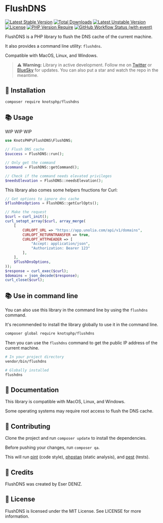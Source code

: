 # FlushDNS

[![Latest Stable Version](https://poser.pugx.org/knotsphp/flushdns/v)](https://packagist.org/packages/knotsphp/flushdns) 
[![Total Downloads](https://poser.pugx.org/knotsphp/flushdns/downloads)](https://packagist.org/packages/knotsphp/flushdns) 
[![Latest Unstable Version](https://poser.pugx.org/knotsphp/flushdns/v/unstable)](https://packagist.org/packages/knotsphp/flushdns) 
[![License](https://poser.pugx.org/knotsphp/flushdns/license)](https://packagist.org/packages/knotsphp/flushdns) 
[![PHP Version Require](https://poser.pugx.org/knotsphp/flushdns/require/php)](https://packagist.org/packages/knotsphp/flushdns) 
[![GitHub Workflow Status (with event)](https://img.shields.io/github/actions/workflow/status/knotsphp/flushdns/test.yml?label=Tests)](https://github.com/knotsphp/flushdns/actions/workflows/test.yml)

FlushDNS is a PHP library to flush the DNS cache of the current machine.

It also provides a command line utility: `flushdns`.

Compatible with MacOS, Linux, and Windows.

> ⚠️ **Warning:** Library in active development. 
> Follow me on [Twitter](https://twitter.com/srwiez) or [BlueSky](https://bsky.app/profile/srwiez.com) for updates. 
> You can also put a star and watch the repo in the meantime.

## 🚀 Installation

```bash
composer require knotsphp/flushdns
```

## 📚 Usage
WIP WIP WIP

```php
use KnotsPHP\FlushDNS\FlushDNS;

// Flush DNS cache
$success = FlushDNS::run(); 

// Only get the command
$command = FlushDNS::getCommand();

// Check if the command needs elevated privileges
$needsElevation = FlushDNS::needsElevation();
```

This library also comes some helpers fnuctions for Curl:

```php
// Get options to ignore dns cache
$flushDnsOptions = FlushDNS::getCurlOpts();

// Make the request
$curl = curl_init();
curl_setopt_array($curl, array_merge(
    [
        CURLOPT_URL => "https://app.unolia.com/api/v1/domains",
        CURLOPT_RETURNTRANSFER => true,
        CURLOPT_HTTPHEADER => [
            "Accept: application/json",
            "Authorization: Bearer 123"
        ],
    ],
    $flushDnsOptions,
));
$response = curl_exec($curl);
$domains = json_decode($response);
curl_close($curl);
```

## 📚 Use in command line

You can also use this library in the command line by using the `flushdns` command.

It's recommended to install the library globally to use it in the command line.
```bash
composer global require knotsphp/flushdns
```

Then you can use the `flushdns` command to get the public IP address of the current machine.
```bash
# In your project directory
vendor/bin/flushdns

# Globally installed
flushdns
```

## 📖 Documentation
This library is compatible with MacOS, Linux, and Windows.

Some operating systems may require root access to flush the DNS cache.

## 🤝 Contributing
Clone the project and run `composer update` to install the dependencies.

Before pushing your changes, run `composer qa`. 

This will run [pint](http://github.com/laravel/pint) (code style), [phpstan](http://github.com/phpstan/phpstan) (static analysis), and [pest](http://github.com/pestphp/pest) (tests).

## 👥 Credits

FlushDNS was created by Eser DENIZ.

## 📝 License

FlushDNS is licensed under the MIT License. See LICENSE for more information.
